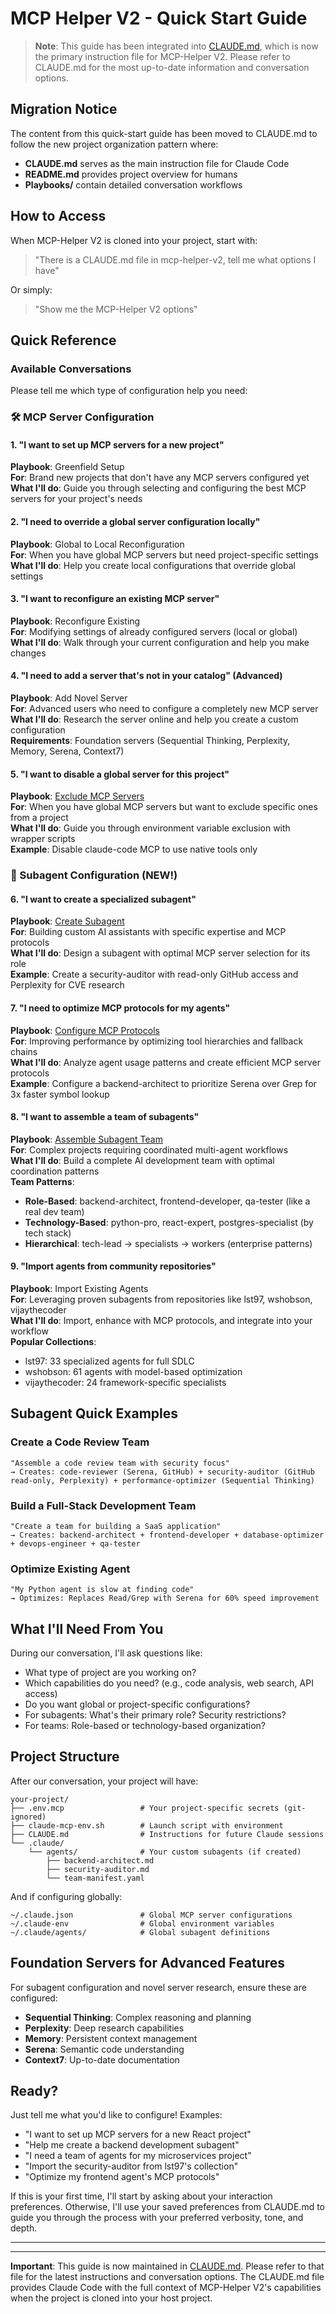# MCP Helper V2 - Quick Start Guide

> **Note**: This guide has been integrated into [CLAUDE.md](CLAUDE.md), which is now the primary instruction file for MCP-Helper V2. Please refer to CLAUDE.md for the most up-to-date information and conversation options.

## Migration Notice

The content from this quick-start guide has been moved to CLAUDE.md to follow the new project organization pattern where:
- **CLAUDE.md** serves as the main instruction file for Claude Code
- **README.md** provides project overview for humans
- **Playbooks/** contain detailed conversation workflows

## How to Access

When MCP-Helper V2 is cloned into your project, start with:
> "There is a CLAUDE.md file in mcp-helper-v2, tell me what options I have"

Or simply:
> "Show me the MCP-Helper V2 options"

## Quick Reference

### Available Conversations

Please tell me which type of configuration help you need:

### 🛠️ MCP Server Configuration

#### 1. "I want to set up MCP servers for a new project"
**Playbook**: Greenfield Setup  
**For**: Brand new projects that don't have any MCP servers configured yet  
**What I'll do**: Guide you through selecting and configuring the best MCP servers for your project's needs

#### 2. "I need to override a global server configuration locally"
**Playbook**: Global to Local Reconfiguration  
**For**: When you have global MCP servers but need project-specific settings  
**What I'll do**: Help you create local configurations that override global settings

#### 3. "I want to reconfigure an existing MCP server"
**Playbook**: Reconfigure Existing  
**For**: Modifying settings of already configured servers (local or global)  
**What I'll do**: Walk through your current configuration and help you make changes

#### 4. "I need to add a server that's not in your catalog" (Advanced)
**Playbook**: Add Novel Server  
**For**: Advanced users who need to configure a completely new MCP server  
**What I'll do**: Research the server online and help you create a custom configuration  
**Requirements**: Foundation servers (Sequential Thinking, Perplexity, Memory, Serena, Context7)

#### 5. "I want to disable a global server for this project"
**Playbook**: [Exclude MCP Servers](playbooks/exclude-mcp-servers.md)  
**For**: When you have global MCP servers but want to exclude specific ones from a project  
**What I'll do**: Guide you through environment variable exclusion with wrapper scripts  
**Example**: Disable claude-code MCP to use native tools only

### 🤖 Subagent Configuration (NEW!)

#### 6. "I want to create a specialized subagent"
**Playbook**: [Create Subagent](playbooks/create-subagent.md)  
**For**: Building custom AI assistants with specific expertise and MCP protocols  
**What I'll do**: Design a subagent with optimal MCP server selection for its role  
**Example**: Create a security-auditor with read-only GitHub access and Perplexity for CVE research

#### 7. "I need to optimize MCP protocols for my agents"
**Playbook**: [Configure MCP Protocols](playbooks/configure-mcp-protocols.md)  
**For**: Improving performance by optimizing tool hierarchies and fallback chains  
**What I'll do**: Analyze agent usage patterns and create efficient MCP server protocols  
**Example**: Configure a backend-architect to prioritize Serena over Grep for 3x faster symbol lookup

#### 8. "I want to assemble a team of subagents"
**Playbook**: [Assemble Subagent Team](playbooks/assemble-subagent-team.md)  
**For**: Complex projects requiring coordinated multi-agent workflows  
**What I'll do**: Build a complete AI development team with optimal coordination patterns  
**Team Patterns**:
- **Role-Based**: backend-architect, frontend-developer, qa-tester (like a real dev team)
- **Technology-Based**: python-pro, react-expert, postgres-specialist (by tech stack)
- **Hierarchical**: tech-lead → specialists → workers (enterprise patterns)

#### 9. "Import agents from community repositories"
**Playbook**: Import Existing Agents  
**For**: Leveraging proven subagents from repositories like lst97, wshobson, vijaythecoder  
**What I'll do**: Import, enhance with MCP protocols, and integrate into your workflow  
**Popular Collections**:
- lst97: 33 specialized agents for full SDLC
- wshobson: 61 agents with model-based optimization
- vijaythecoder: 24 framework-specific specialists

## Subagent Quick Examples

### Create a Code Review Team
```
"Assemble a code review team with security focus"
→ Creates: code-reviewer (Serena, GitHub) + security-auditor (GitHub read-only, Perplexity) + performance-optimizer (Sequential Thinking)
```

### Build a Full-Stack Development Team
```
"Create a team for building a SaaS application"
→ Creates: backend-architect + frontend-developer + database-optimizer + devops-engineer + qa-tester
```

### Optimize Existing Agent
```
"My Python agent is slow at finding code"
→ Optimizes: Replaces Read/Grep with Serena for 60% speed improvement
```

## What I'll Need From You

During our conversation, I'll ask questions like:
- What type of project are you working on?
- Which capabilities do you need? (e.g., code analysis, web search, API access)
- Do you want global or project-specific configurations?
- For subagents: What's their primary role? Security restrictions?
- For teams: Role-based or technology-based organization?

## Project Structure

After our conversation, your project will have:
```
your-project/
├── .env.mcp                 # Your project-specific secrets (git-ignored)
├── claude-mcp-env.sh        # Launch script with environment
├── CLAUDE.md                # Instructions for future Claude sessions
└── .claude/
    └── agents/              # Your custom subagents (if created)
        ├── backend-architect.md
        ├── security-auditor.md
        └── team-manifest.yaml
```

And if configuring globally:
```
~/.claude.json               # Global MCP server configurations
~/.claude-env                # Global environment variables
~/.claude/agents/            # Global subagent definitions
```

## Foundation Servers for Advanced Features

For subagent configuration and novel server research, ensure these are configured:
- **Sequential Thinking**: Complex reasoning and planning
- **Perplexity**: Deep research capabilities
- **Memory**: Persistent context management
- **Serena**: Semantic code understanding
- **Context7**: Up-to-date documentation

## Ready?

Just tell me what you'd like to configure! Examples:
- "I want to set up MCP servers for a new React project"
- "Help me create a backend development subagent"
- "I need a team of agents for my microservices project"
- "Import the security-auditor from lst97's collection"
- "Optimize my frontend agent's MCP protocols"

If this is your first time, I'll start by asking about your interaction preferences. Otherwise, I'll use your saved preferences from CLAUDE.md to guide you through the process with your preferred verbosity, tone, and depth.

---

---

**Important**: This guide is now maintained in [CLAUDE.md](CLAUDE.md). Please refer to that file for the latest instructions and conversation options. The CLAUDE.md file provides Claude Code with the full context of MCP-Helper V2's capabilities when the project is cloned into your host project.